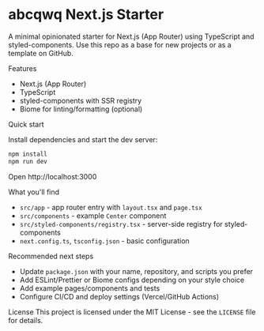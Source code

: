 # abcqwq Next.js Starter

A minimal opinionated starter for Next.js (App Router) using TypeScript and styled-components. Use this repo as a base for new projects or as a template on GitHub.

Features

- Next.js (App Router)
- TypeScript
- styled-components with SSR registry
- Biome for linting/formatting (optional)

Quick start

Install dependencies and start the dev server:

```powershell
npm install
npm run dev
```

Open http://localhost:3000

What you'll find

- `src/app` - app router entry with `layout.tsx` and `page.tsx`
- `src/components` - example `Center` component
- `src/styled-components/registry.tsx` - server-side registry for styled-components
- `next.config.ts`, `tsconfig.json` - basic configuration

Recommended next steps

- Update `package.json` with your name, repository, and scripts you prefer
- Add ESLint/Prettier or Biome configs depending on your style choice
- Add example pages/components and tests
- Configure CI/CD and deploy settings (Vercel/GitHub Actions)

License
This project is licensed under the MIT License - see the `LICENSE` file for details.
